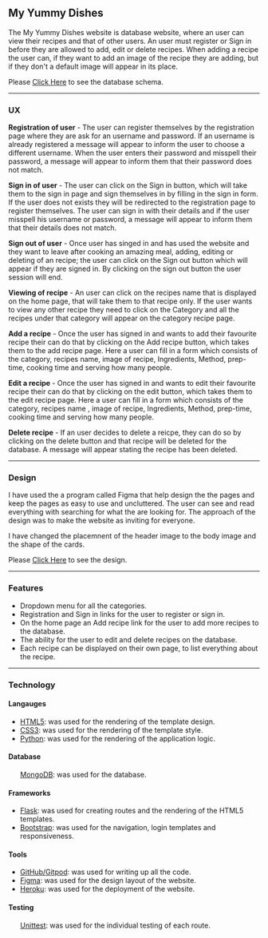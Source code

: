 <h2>My Yummy Dishes</h2>

The My Yummy Dishes website is database website, where an user can view their recipes and that of other users. An user must
register or Sign in before they are allowed to add, edit or delete recipes. When adding a recipe the user can, if they want to 
add an image of the recipe they are adding, but if they don't a default image will appear in its place.

Please <a href="">Click Here</a> to see the database schema.

<hr/> 

<h3>UX</h3>

<strong>Registration of user</strong> - The user can register themselves by the registration page where they are ask for an username and password.
                       If an username is already registered a message will appear to inform the user to choose a different 
                       username. When the user enters their password and misspell their password, a message will appear to inform 
                       them that their password does not match.

<strong>Sign in of user</strong> - The user can click on the Sign in button, which will take them to the sign in page and sign themselves in by
                  filling in the sign in form. If the user does not exists they will be redirected to the registration page to
                  register themselves. The user can sign in with their details and if the user misspell his username or password,
                  a message will appear to inform them that their details does not match.

<strong>Sign out of user</strong> - Once user has singed in and has used the website and they want to leave after cooking an amazing meal, adding,
                   editing or deleting of an recipe; the user can click on the Sign out button which will appear if they are signed in.
                   By clicking on the sign out button the user session will end.

<strong>Viewing of recipe</strong> - An user can click on the recipes name that is displayed on the home page, that will take them to that recipe only.
                    If the user wants to view any other recipe they need to click on the Category and all the recipes under that category
                    will appear on the category recipe page.

<strong>Add a recipe</strong> - Once the user has signed in and wants to add their favourite recipe their can do that by clicking on the Add recipe button,
               which takes them to the add recipe page. Here a user can fill in a form which consists of the category, recipes name,
               image of recipe, Ingredients, Method, prep-time, cooking time and serving how many people.

<strong>Edit a recipe</strong> - Once the user has signed in and wants to edit their favourite recipe their can do that by clicking on the edit button, which 
                takes them to the edit recipe page. Here a user can fill in a form which consists of the category, recipes name , image of recipe,
                Ingredients, Method, prep-time, cooking time and serving how many people.

<strong>Delete recipe</strong> - If an user decides to delete a reicpe, they can do so by clicking on the delete button and that recipe will be deleted for
                the database. A message will appear stating the recipe has been deleted. 

<hr/> 

<h3>Design</h3>

I have used the a program called Figma that help design the the pages and keep the pages as easy to use and uncluttered.
The user can see and read everything with searching for what the are looking for. The approach of the design was to make
the website as inviting for everyone.

I have changed the placemnent of the header image to the body image and the shape of the cards.

Please <a href="">Click Here</a> to see the design.

<hr/> 

<h3>Features</h3>

<ul>
    <li>Dropdown menu for all the categories.</li>
    <li>Registration and Sign in links for the user to register or sign in.</li>
    <li>On the home page an Add recipe link for the user to add more recipes to the database.</li>
    <li>The ability for the user to edit and delete recipes on the database.</li>
    <li>Each recipe can be displayed on their own page, to list everything about the recipe.</li>
</ul>    

<hr/> 

<h3>Technology</h3>

<h4>Langauges</h4>
    <ul>
        <li><a href="https://developer.mozilla.org/en-US/docs/Web/Guide/HTML/HTML5">HTML5</a>: was used for the rendering of the template design.</li>
        <li><a href="https://www.w3schools.com/css/">CSS3</a>: was used for the rendering of the template style.</li>
        <li><a href="https://www.python.org/">Python</a>: was used for the rendering of the application logic.</li>
    </ul>
<h4>Database</h4>
    <ul>
        <a href="https://www.mongodb.com/">MongoDB</a>: was used for the database.
    </ul>   
<h4>Frameworks</h4>
    <ul>
        <li><a href="https://flask.palletsprojects.com/en/1.1.x/">Flask</a>: was used for creating routes and the rendering of the HTML5 templates.</li>
        <li><a href="https://getbootstrap.com/">Bootstrap</a>: was used for the navigation, login templates and responsiveness.</li>
    </ul>
<h4>Tools</h4>
    <ul>
        <li><a href="https://git-scm.com/">GitHub/Gitpod</a>: was used for writing up all the code.</li>
        <li><a href="https://www.figma.com/">Figma</a>: was used for the design layout of the website.</li>
        <li><a href="https://www.heroku.com/">Heroku</a>: was used for the deployment of the website.</li>
    </ul>
<h4>Testing</h4>
    <ul>
        <a href="https://en.wikipedia.org/wiki/Unit_testing">Unittest</a>: was used for the individual testing of each route.
    </ul>   
